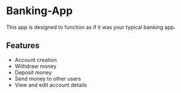 # Banking-App
This app is designed to function as if it was your typical banking app.
## Features
- Account creation
- Withdraw money
- Deposit money
- Send money to other users
- View and edit account details